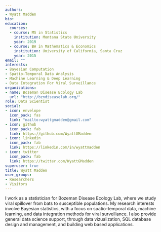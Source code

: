 ```yaml
---
authors:
- Wyatt Madden
bio:
education:
  courses:
  - course: MS in Statistics
    institution: Montana State University
    year: 2019
  - course: BA in Mathematics & Economics
    institution: University of California, Santa Cruz
    year: 2015
email: ""
interests:
- Bayesian Computation
- Spatio-Temporal Data Analysis
- Machine Learning & Deep Learning
- Data Integration For Viral Surveillance 
organizations:
- name: Bozeman Disease Ecology Lab
  url: "http://bzndiseaselab.org/"
role: Data Scientist
social:
- icon: envelope
  icon_pack: fas
  link: "mailto:wyattgmadden@gmail.com"
- icon: github
  icon_pack: fab
  link: https://github.com/WyattGMadden
- icon: linkedin
  icon_pack: fab
  link: https://linkedin.com/in/wyattmadden
- icon: twitter
  icon_pack: fab
  link: https://twitter.com/WyattGMadden
superuser: true
title: Wyatt Madden
user_groups:
- Researchers
- Visitors
---
```




I work as a statistician for Bozeman Disease Ecology Lab, where we study viral spillover from bats to susceptible populations. My research interests involve Bayesian statistics, with a focus on spatio-temporal data, machine learning, and data integration methods for viral surveillance. I also provide general data science support, through data vizualization, SQL database design and management, and building web based applications. 
